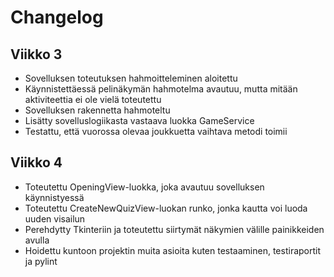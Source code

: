 # Changelog

## Viikko 3

- Sovelluksen toteutuksen hahmoitteleminen aloitettu
- Käynnistettäessä pelinäkymän hahmotelma avautuu, mutta mitään aktiviteettia ei ole vielä toteutettu
- Sovelluksen rakennetta hahmoteltu
- Lisätty sovelluslogiikasta vastaava luokka GameService
- Testattu, että vuorossa olevaa joukkuetta vaihtava metodi toimii

## Viikko 4

- Toteutettu OpeningView-luokka, joka avautuu sovelluksen käynnistyessä
- Toteutettu CreateNewQuizView-luokan runko, jonka kautta voi luoda uuden visailun
- Perehdytty Tkinteriin ja toteutettu siirtymät näkymien välille painikkeiden avulla
- Hoidettu kuntoon projektin muita asioita kuten testaaminen, testiraportit ja pylint